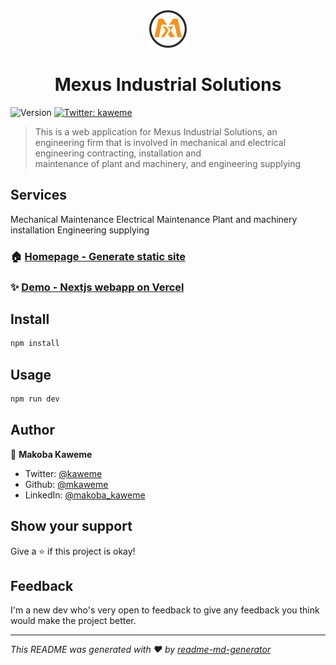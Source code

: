 <div align="center">
  <a href="https://mexus.vercel.app/">
    <img src="https://github.com/mkaweme/mexus/blob/master/app/icon.png"
      width="60" height="60" alt="Mexus icon">
  </a>
</div>
<h1 align="center">Mexus Industrial Solutions</h1>
<p>
  <img alt="Version" src="https://img.shields.io/badge/version-0.1.0-blue.svg?cacheSeconds=2592000" />
  <a href="https://twitter.com/kaweme" target="_blank">
    <img alt="Twitter: kaweme" src="https://img.shields.io/twitter/follow/kaweme.svg?style=social" />
  </a>
</p>

> This is a web application for Mexus Industrial Solutions, an engineering firm that is involved in mechanical and electrical engineering contracting, installation and  
maintenance of plant and machinery, and engineering supplying

## Services
Mechanical Maintenance
Electrical Maintenance
Plant and machinery installation
Engineering supplying


### 🏠 [Homepage - Generate static site](https://www.mexus.co.zm/)

### ✨ [Demo - Nextjs webapp on Vercel](https://mexus.vercel.app/)

## Install

```sh
npm install
```

## Usage

```sh
npm run dev
```

## Author

👤 **Makoba Kaweme**

* Twitter: [@kaweme](https://twitter.com/kaweme)
* Github: [@mkaweme](https://github.com/mkaweme)
* LinkedIn: [@makoba\_kaweme](https://linkedin.com/in/makoba-kaweme-1b095845)

## Show your support

Give a ⭐️ if this project is okay!

## Feedback

I'm a new dev who's very open to feedback to give any feedback you think would make the project better.


***
_This README was generated with ❤️ by [readme-md-generator](https://github.com/kefranabg/readme-md-generator)_

